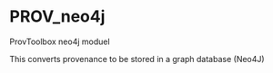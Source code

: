# PROV_neo4j
ProvToolbox neo4j moduel

This converts provenance to be stored in a graph database (Neo4J)
